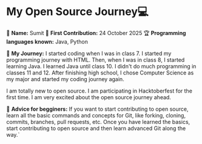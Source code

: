 # My Open Source Journey💻

👤 **Name:** Sumit
📅 **First Contribution:** 24 October 2025
🏆 **Programming languages known:** Java, Python

🌟 **My Journey:**
I started coding when I was in class 7. I started my programming journey with HTML. Then, when I was in class 8, I started learning Java. I learned Java until class 10. I didn't do much programming in classes 11 and 12. After finishing high school, I chose Computer Science as my major and started my coding journey again.

I am totally new to open source. I am participating in Hacktoberfest for the first time. I am very excited about the open source journey ahead.

📌 **Advice for begginers:**
If you want to start contributing to open source, learn all the basic commands and concepts for Git, like forking, cloning, commits, branches, pull requests, etc. Once you have learned the basics, start contributing to open source and then learn advanced Git along the way.`